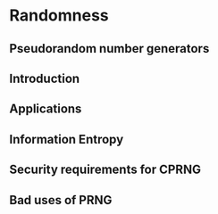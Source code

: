 # Randomness

## Pseudorandom number generators

## Introduction

## Applications

## Information Entropy

## Security requirements for CPRNG

## Bad uses of PRNG
